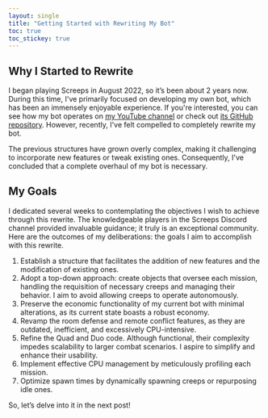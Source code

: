 ```yaml
---
layout: single
title: "Getting Started with Rewriting My Bot"
toc: true
toc_stickey: true
---
```


## Why I Started to Rewrite

I began playing Screeps in August 2022, so it’s been about 2 years now. During this time, I've primarily focused on developing my own bot, which has been an immensely enjoyable experience. If you're interested, you can see how my bot operates on [my YouTube channel](https://www.youtube.com/@harabi-ws7sk) or check out [its GitHub repository](https://github.com/sy-harabi/screeps_harabi). However, recently, I've felt compelled to completely rewrite my bot.

The previous structures have grown overly complex, making it challenging to incorporate new features or tweak existing ones. Consequently, I've concluded that a complete overhaul of my bot is necessary.

## My Goals
I dedicated several weeks to contemplating the objectives I wish to achieve through this rewrite. The knowledgeable players in the Screeps Discord channel provided invaluable guidance; it truly is an exceptional community. Here are the outcomes of my deliberations: the goals I aim to accomplish with this rewrite.

1. Establish a structure that facilitates the addition of new features and the modification of existing ones.
2. Adopt a top-down approach: create objects that oversee each mission, handling the requisition of necessary creeps and managing their behavior. I aim to avoid allowing creeps to operate autonomously.
3. Preserve the economic functionality of my current bot with minimal alterations, as its current state boasts a robust economy.
4. Revamp the room defense and remote conflict features, as they are outdated, inefficient, and excessively CPU-intensive.
5. Refine the Quad and Duo code. Although functional, their complexity impedes scalability to larger combat scenarios. I aspire to simplify and enhance their usability.
6. Implement effective CPU management by meticulously profiling each mission.
7. Optimize spawn times by dynamically spawning creeps or repurposing idle ones.

So, let’s delve into it in the next post!
